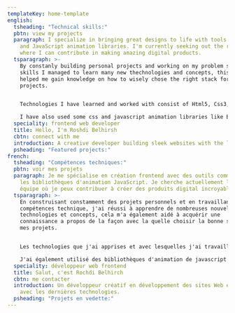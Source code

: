 ```yaml
---
templateKey: home-template
english:
  tsheading: "Technical skills:"
  pbtn: view my projects
  paragraph: I specialize in bringing great designs to life with tools like React
    and JavaScript animation libraries. I'm currently seeking out the right team
    where I can contribute in making amazing digital products.
  tsparagraph: >-
    By constanly building personal projects and working on my problem solving
    skills I managed to learn many new thechnologies and concepts, this has also
    helped me gain knowledge on how to wisely chose the right stack for my
    projects.


    Technologies I have learned and worked with consist of Html5, Css3, Javascript, ReactJs, NodeJs, GatsbyJs, Redux, Npm ,Sass , Git and Github.

    I have also used some css and javascript animation libraries like Bootsrap, materialUi, Pose, Scollmagic, and Gsap.
  speciality: frontend web developer
  title: Hello, I'm Roshdi Belhirsh
  cbtn: connect with me
  introduction: A creative developer building sleek websites with the latest technologies.
  psheading: "Featured projects:"
french:
  tsheading: "Compétences techniques:"
  pbtn: voir mes projets
  paragraph: Je me spécialise en création frontend avec des outils comme React et
    les bibliothèques d'animation JavaScript. Je cherche actuellement la bonne
    équipe où je peux contribuer à créer des produits digital incroyables.
  tsparagraph: >-
    En construisant constamment des projets personnels et en travaillant sur mes
    compétences technique, j'ai réussi à apprendre de nombreuses nouvelles
    technologies et concepts, cela m'a également aidé à acquérir une
    connaissance a propos de la façon avec la quelle choisir la bonne stack pour
    mes projets.


    Les technologies que j'ai apprises et avec lesquelles j'ai travaillé consistent de Html5, Css3, Javascript, ReactJs, NodeJs, GatsbyJs, Redux, Npm, Sass, Git et Github.

    J'ai également utilisé des bibliothèques d'animation de javascript et d'autre de Css et comme Bootsrap, materialUi, Pose, Scollmagic et Gsap.
  speciality: développeur web frontend
  title: Salut, c'est Rochdi Belhirch
  cbtn: me contacter
  introduction: Un développeur créatif en développement des sites Web élégants
    avec les dernières technologies.
  psheading: "Projets en vedette:"
---
```

